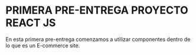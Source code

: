 # PRIMERA PRE-ENTREGA PROYECTO REACT JS

En esta primera pre-entrega comenzamos a utilizar componentes dentro de lo que es un E-commerce site.
